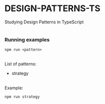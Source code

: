 # DESIGN-PATTERNS-TS

Studying Design Patterns in TypeScript
<br>
<br>


### Running examples
` npm run <pattern> `

<br>
List of patterns:

- strategy

<br>
Example:

`npm run strategy`